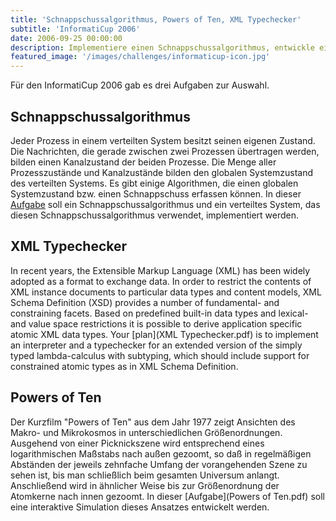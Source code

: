 ```yaml
---
title: 'Schnappschussalgorithmus, Powers of Ten, XML Typechecker'
subtitle: 'InformatiCup 2006'
date: 2006-09-25 00:00:00
description: Implementiere einen Schnappschussalgorithmus, entwickle eine interaktive Simulation des Makro- und Mikrokosmos oder implementiere einen Typechecker für den Lamda-Kalkül.
featured_image: '/images/challenges/informaticup-icon.jpg'
---
```


Für den InformatiCup 2006 gab es drei Aufgaben zur Auswahl.

## Schnappschussalgorithmus ##

Jeder Prozess in einem verteilten System besitzt seinen eigenen Zustand. Die Nachrichten, die gerade zwischen zwei Prozessen übertragen werden, bilden einen Kanalzustand der beiden Prozesse. Die Menge aller Prozesszustände und Kanalzustände bilden den globalen Systemzustand des verteilten Systems. Es gibt einige Algorithmen, die einen globalen Systemzustand bzw. einen Schnappschuss erfassen können. In dieser [Aufgabe](Schnappschussalgorithmus.pdf) soll ein Schnappschussalgorithmus und ein verteiltes System, das diesen Schnappschussalgorithmus verwendet, implementiert werden.

## XML Typechecker ##

In recent years, the Extensible Markup Language (XML) has been widely adopted as a format to exchange data. In order to restrict the contents of XML instance documents to particular data types and content models, XML Schema Definition (XSD) provides a number of fundamental- and constraining facets. Based on predefined built-in data types and lexical- and value space restrictions it is possible to derive application specific atomic XML data types. Your [plan](XML Typechecker.pdf) is to implement an interpreter and a typechecker for an extended version of the simply typed lambda-calculus with subtyping, which should include support for constrained atomic types as in XML Schema Definition.

## Powers of Ten ##

Der Kurzfilm "Powers of Ten" aus dem Jahr 1977 zeigt Ansichten des Makro- und Mikrokosmos in unterschiedlichen Größenordnungen. Ausgehend von einer Picknickszene wird entsprechend eines logarithmischen Maßstabs nach außen gezoomt, so daß in regelmäßigen Abständen der jeweils zehnfache Umfang der vorangehenden Szene zu sehen ist, bis man schließlich beim gesamten Universum anlangt. Anschließend wird in ähnlicher Weise bis zur Größenordnung der Atomkerne nach innen gezoomt. In dieser [Aufgabe](Powers of Ten.pdf) soll eine interaktive Simulation dieses Ansatzes entwickelt werden.
